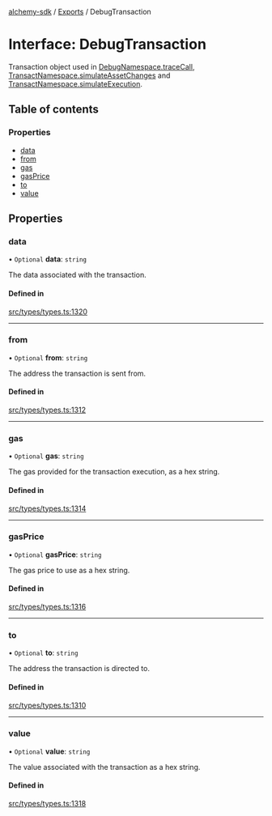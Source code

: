 [alchemy-sdk](../README.md) / [Exports](../modules.md) / DebugTransaction

# Interface: DebugTransaction

Transaction object used in [DebugNamespace.traceCall](../classes/DebugNamespace.md#tracecall), [TransactNamespace.simulateAssetChanges](../classes/TransactNamespace.md#simulateassetchanges) and [TransactNamespace.simulateExecution](../classes/TransactNamespace.md#simulateexecution).

## Table of contents

### Properties

- [data](DebugTransaction.md#data)
- [from](DebugTransaction.md#from)
- [gas](DebugTransaction.md#gas)
- [gasPrice](DebugTransaction.md#gasprice)
- [to](DebugTransaction.md#to)
- [value](DebugTransaction.md#value)

## Properties

### data

• `Optional` **data**: `string`

The data associated with the transaction.

#### Defined in

[src/types/types.ts:1320](https://github.com/alchemyplatform/alchemy-sdk-js/blob/8c9409f/src/types/types.ts#L1320)

___

### from

• `Optional` **from**: `string`

The address the transaction is sent from.

#### Defined in

[src/types/types.ts:1312](https://github.com/alchemyplatform/alchemy-sdk-js/blob/8c9409f/src/types/types.ts#L1312)

___

### gas

• `Optional` **gas**: `string`

The gas provided for the transaction execution, as a hex string.

#### Defined in

[src/types/types.ts:1314](https://github.com/alchemyplatform/alchemy-sdk-js/blob/8c9409f/src/types/types.ts#L1314)

___

### gasPrice

• `Optional` **gasPrice**: `string`

The gas price to use as a hex string.

#### Defined in

[src/types/types.ts:1316](https://github.com/alchemyplatform/alchemy-sdk-js/blob/8c9409f/src/types/types.ts#L1316)

___

### to

• `Optional` **to**: `string`

The address the transaction is directed to.

#### Defined in

[src/types/types.ts:1310](https://github.com/alchemyplatform/alchemy-sdk-js/blob/8c9409f/src/types/types.ts#L1310)

___

### value

• `Optional` **value**: `string`

The value associated with the transaction as a hex string.

#### Defined in

[src/types/types.ts:1318](https://github.com/alchemyplatform/alchemy-sdk-js/blob/8c9409f/src/types/types.ts#L1318)
